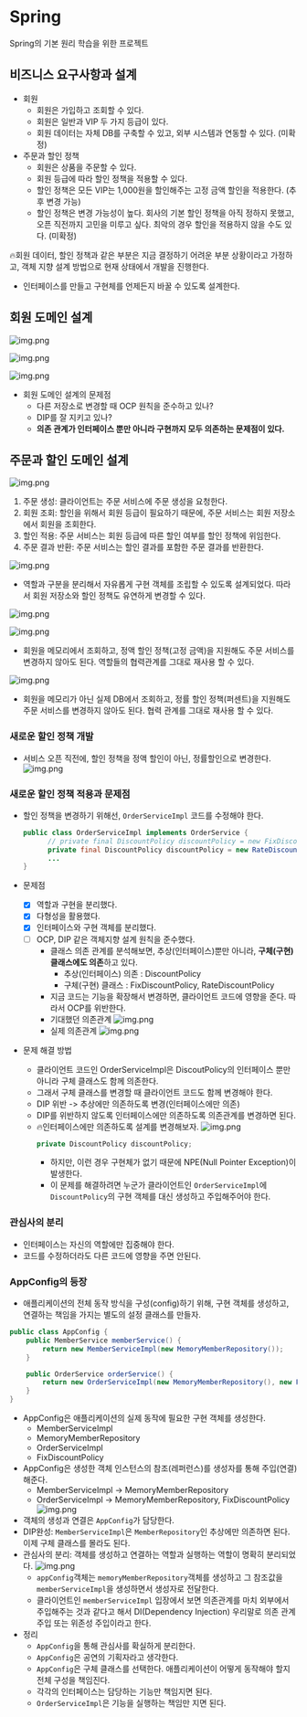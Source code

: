 # Spring
Spring의 기본 원리 학습을 위한 프로젝트


## 비즈니스 요구사항과 설계
- 회원
  - 회원은 가입하고 조회할 수 있다.
  - 회원은 일반과 VIP 두 가지 등급이 있다.
  - 회원 데이터는 자체 DB를 구축할 수 있고, 외부 시스템과 연동할 수 있다. (미확정)
- 주문과 할인 정책
  - 회원은 상품을 주문할 수 있다.
  - 회원 등급에 따라 할인 정책을 적용할 수 있다.
  - 할인 정책은 모든 VIP는 1,000원을 할인해주는 고정 금액 할인을 적용한다. (추후 변경 가능)
  - 할인 정책은 변경 가능성이 높다. 회사의 기본 할인 정책을 아직 정하지 못했고, 오픈 직전까지 고민을 미루고 싶다.
최악의 경우 할인을 적용하지 않을 수도 있다. (미확정)

    
🔥회원 데이터, 할인 정책과 같은 부분은 지금 결정하기 어려운 부분 상황이라고 가정하고, 객체 지향 설계 방법으로 현재 상태에서 개발을 진행한다.
- 인터페이스를 만들고 구현체를 언제든지 바꿀 수 있도록 설계한다.

##  회원 도메인 설계
![img.png](img/회원%20도메인%20협력%20관계.png)

![img.png](img/회원%20클래스%20다이어그램.png)

![img.png](img/회원%20객체%20다이어그램.png)

- 회원 도메인 설계의 문제점
  - 다른 저장소로 변경할 때 OCP 원칙을 준수하고 있나?
  - DIP를 잘 지키고 있나?
  - **의존 관계가 인터페이스 뿐만 아니라 구현까지 모두 의존하는 문제점이 있다.**


## 주문과 할인 도메인 설계
![img.png](img/주문%20도메인%20협력,%20역할,%20책임.png)
1. 주문 생성: 클라이언트는 주문 서비스에 주문 생성을 요청한다.
2. 회원 조회: 할인을 위해서 회원 등급이 필요하기 때문에, 주문 서비스는 회원 저장소에서 회원을 조회한다.
3. 할인 적용: 주문 서비스는 회원 등급에 따른 할인 여부를 할인 정책에 위임한다.
4. 주문 결과 반환: 주문 서비스는 할인 결과를 포함한 주문 결과를 반환한다.

![img.png](img/주문%20도메인%20전체.png)
- 역할과 구분을 분리해서 자유롭게 구현 객체를 조립할 수 있도록 설계되었다.
따라서 회원 저장소와 할인 정책도 유연하게 변경할 수 있다.

![img.png](img/주문%20도메인%20클래스%20다이어그램.png)

![img.png](img/주문%20도메인%20객체%20다이어그램1.png)
- 회원을 메모리에서 조회하고, 정액 할인 정책(고정 금액)을 지원해도 주문 서비스를 변경하지 않아도 된다.
역할들의 협력관계를 그대로 재사용 할 수 있다.

![img.png](img/주문%20도메인%20객체%20다이어그램2.png)
- 회원을 메모리가 아닌 실제 DB에서 조회하고, 정률 할인 정책(퍼센트)을 지원해도 주문 서비스를 변경하지 않아도 된다.
협력 관계를 그대로 재사용 할 수 있다.


### 새로운 할인 정책 개발
- 서비스 오픈 직전에, 할인 정책을 정액 할인이 아닌, 정률할인으로 변경한다.
  ![img.png](img/RateDiscountPolicy%20추가.png)


### 새로운 할인 정책 적용과 문제점
- 할인 정책을 변경하기 위해선, ```OrderServiceImpl``` 코드를 수정해야 한다.
  ```java
  public class OrderServiceImpl implements OrderService {
        // private final DiscountPolicy discountPolicy = new FixDiscountPolicy();
        private final DiscountPolicy discountPolicy = new RateDiscountPolicy();
        ...
  }
  ```
  
- 문제점
  - [x] 역할과 구현을 분리했다.
  - [x] 다형성을 활용했다.
  - [x] 인터페이스와 구현 객체를 분리했다.
  - [ ] OCP, DIP 같은 객체지향 설계 원칙을 준수했다.
    - 클래스 의존 관계를 분석해보면, 추상(인터페이스)뿐만 아니라, **구체(구현) 클래스에도 의존**하고 있다.
      - 추상(인터페이스) 의존 : DiscountPolicy
      - 구체(구현) 클래스 : FixDiscountPolicy, RateDiscountPolicy
    - 지금 코드는 기능을 확장해서 변경하면, 클라이언트 코드에 영향을 준다. 따라서 OCP를 위반한다.
    - 기대했던 의존관계
      ![img.png](img/기대했던%20의존관계.png)
    - 실제 의존관계
      ![img.png](img/실제%20의존관계.png)

- 문제 해결 방법
  - 클라이언트 코드인 OrderServiceImpl은 DiscoutPolicy의 인터페이스 뿐만 아니라 구체 클래스도 함께 의존한다.
  - 그래서 구체 클래스를 변경할 때 클라이언트 코드도 함께 변경해야 한다.
  - DIP 위반 -> 추상에만 의존하도록 변경(인터페이스에만 의존)
  - DIP를 위반하지 않도록 인터페이스에만 의존하도록 의존관계를 변경하면 된다.
  - 🔥인터페이스에만 의존하도록 설계를 변경해보자.
    ![img.png](img/변경된%20설계.png)
    ```java
    private DiscountPolicy discountPolicy;
    ```
    - 하지만, 이런 경우 구현체가 없기 때문에 NPE(Null Pointer Exception)이 발생한다.
    - 이 문제를 해결하려면 누군가 클라이언트인 ```OrderServiceImpl```에 ```DiscountPolicy```의 구현 객체를 대신 생성하고 주입해주어야 한다.

### 관심사의 분리
- 인터페이스는 자신의 역할에만 집중해야 한다.
- 코드를 수정하더라도 다른 코드에 영향을 주면 안된다.


### AppConfig의 등장
- 애플리케이션의 전체 동작 방식을 구성(config)하기 위해, 구현 객체를 생성하고, 연결하는 책임을 가지는 별도의 설정 클래스를 만들자.
```java
public class AppConfig {
    public MemberService memberService() {
        return new MemberServiceImpl(new MemoryMemberRepository());
    }

    public OrderService orderService() {
        return new OrderServiceImpl(new MemoryMemberRepository(), new FixDiscountPolicy());
    }
}
```
- AppConfig은 애플리케이션의 실제 동작에 필요한 구현 객체를 생성한다.
  - MemberServiceImpl
  - MemoryMemberRepository
  - OrderServiceImpl
  - FixDiscountPolicy
- AppConfig은 생성한 객체 인스턴스의 참조(레퍼런스)를 생성자를 통해 주입(연결)해준다.
  - MemberServiceImpl -> MemoryMemberRepository
  - OrderServiceImpl -> MemoryMemberRepository, FixDiscountPolicy
  ![img.png](img/변경한%20클래스%20다이어그램.png)
- 객체의 생성과 연결은 ```AppConfig```가 담당한다.
- DIP완성: ```MemberServiceImpl```은 ```MemberRepository```인 추상에만 의존하면 된다. 이제 구체 클래스를 몰라도 된다.
- 관심사의 분리: 객체를 생성하고 연결하는 역할과 실행하는 역할이 명확히 분리되었다.
  ![img.png](img/변경된%20회원%20객체%20인스턴스%20다이어그램.png)
  - ```appConfig```객체는 ```memoryMemberRepository```객체를 생성하고 그 참조값을 ```memberServiceImpl```을 생성하면서 생성자로 전달한다.
  - 클라이언트인 ```memberServiceImpl``` 입장에서 보면 의존관계를 마치 외부에서 주입해주는 것과 같다고 해서 DI(Dependency Injection) 우리말로 의존 관계 주입 또는 위존성 주입이라고 한다.
- 정리
  - ```AppConfig```을 통해 관심사를 확실하게 분리한다.
  - ```AppConfig```은 공연의 기획자라고 생각한다.
  - ```AppConfig```은 구체 클래스를 선택한다. 애플리케이션이 어떻게 동작해야 할지 전체 구성을 책임진다.
  - 각각의 인터페이스는 담당하는 기능만 책임지면 된다.
  - ```OrderServiceImpl```은 기능을 실행하는 책임만 지면 된다.